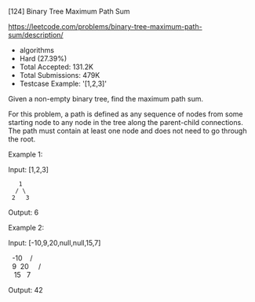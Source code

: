 [124] Binary Tree Maximum Path Sum  

https://leetcode.com/problems/binary-tree-maximum-path-sum/description/

* algorithms
* Hard (27.39%)
* Total Accepted:    131.2K
* Total Submissions: 479K
* Testcase Example:  '[1,2,3]'

Given a non-empty binary tree, find the maximum path sum.

For this problem, a path is defined as any sequence of nodes from some starting node to any node in the tree along the parent-child connections. The path must contain at least one node and does not need to go through the root.

Example 1:


Input: [1,2,3]

       1
      / \
     2   3

Output: 6


Example 2:


Input: [-10,9,20,null,null,15,7]

   -10
   / \
  9  20
    /  \
   15   7

Output: 42


